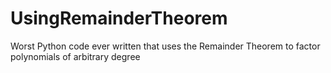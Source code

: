 # UsingRemainderTheorem
Worst Python code ever written that uses the Remainder Theorem to factor polynomials of arbitrary degree
